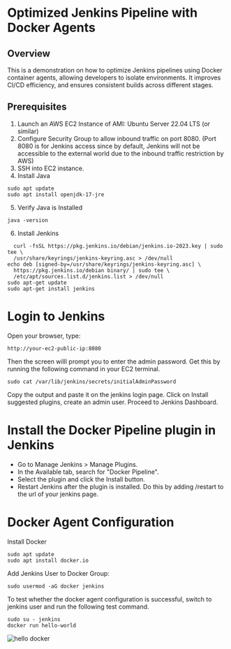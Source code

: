 # Optimized Jenkins Pipeline with Docker Agents
## Overview
This is a demonstration on how to optimize Jenkins pipelines using Docker container agents, allowing developers to isolate environments. It improves CI/CD efficiency, and ensures consistent builds across different stages. 
## Prerequisites
1. Launch an AWS EC2 Instance of AMI: Ubuntu Server 22.04 LTS (or similar)
2. Configure Security Group to allow inbound traffic on port 8080. (Port 8080 is for Jenkins access since by default, Jenkins will not be accessible to the external world due to the inbound traffic restriction by AWS)
3. SSH into EC2 instance.
4. Install Java
```
sudo apt update
sudo apt install openjdk-17-jre
```
5. Verify Java is Installed
```
java -version
```
6. Install Jenkins
```
  curl -fsSL https://pkg.jenkins.io/debian/jenkins.io-2023.key | sudo tee \
  /usr/share/keyrings/jenkins-keyring.asc > /dev/null
echo deb [signed-by=/usr/share/keyrings/jenkins-keyring.asc] \
  https://pkg.jenkins.io/debian binary/ | sudo tee \
  /etc/apt/sources.list.d/jenkins.list > /dev/null
sudo apt-get update
sudo apt-get install jenkins
```
# Login to Jenkins
Open your browser, type:
```
http://your-ec2-public-ip:8080
```
Then the screen willl prompt you to enter the admin password.
Get this by running the following command in your EC2 terminal.
```
sudo cat /var/lib/jenkins/secrets/initialAdminPassword
```
Copy the output and paste it on the jenkins login page.
Click on Install suggested plugins, create an admin user.
Proceed to Jenkins Dashboard.
# Install the Docker Pipeline plugin in Jenkins
* Go to Manage Jenkins > Manage Plugins.
* In the Available tab, search for "Docker Pipeline".
* Select the plugin and click the Install button.
* Restart Jenkins after the plugin is installed. Do this by adding /restart to the url of your jenkins page.
# Docker Agent Configuration
Install Docker
```
sudo apt update
sudo apt install docker.io
```
Add Jenkins User to Docker Group:
```
sudo usermod -aG docker jenkins
```
To test whether the docker agent configuration is successful, switch to jenkins user and run the following test command.
```
sudo su - jenkins
docker run hello-world
```
![hello docker](https://github.com/user-attachments/assets/c5fc57a4-eab3-48ea-9ca4-229b85b38ea7)

